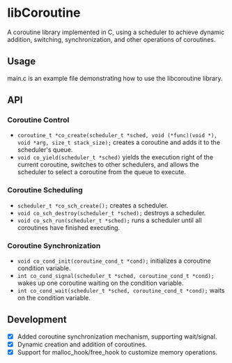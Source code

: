 # libCoroutine

A coroutine library implemented in C, using a scheduler to achieve dynamic addition, switching, synchronization, and other operations of coroutines.

## Usage

main.c is an example file demonstrating how to use the libcoroutine library.

## API

### Coroutine Control

- `coroutine_t *co_create(scheduler_t *sched, void (*func)(void *), void *arg, size_t stack_size);` creates a coroutine and adds it to the scheduler's queue.
- `void co_yield(scheduler_t *sched)` yields the execution right of the current coroutine, switches to other schedulers, and allows the scheduler to select a coroutine from the queue to execute.

### Coroutine Scheduling

- `scheduler_t *co_sch_create();` creates a scheduler.
- `void co_sch_destroy(scheduler_t *sched);` destroys a scheduler.
- `void co_sch_run(scheduler_t *sched);` runs a scheduler until all coroutines have finished executing.

### Coroutine Synchronization

- `void co_cond_init(coroutine_cond_t *cond);` initializes a coroutine condition variable.
- `int co_cond_signal(scheduler_t *sched, coroutine_cond_t *cond);` wakes up one coroutine waiting on the condition variable.
- `int co_cond_wait(scheduler_t *sched, coroutine_cond_t *cond);` waits on the condition variable.

## Development

- [x] Added coroutine synchronization mechanism, supporting wait/signal.
- [x] Dynamic creation and addition of coroutines.
- [x] Support for malloc_hook/free_hook to customize memory operations.
